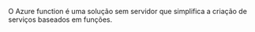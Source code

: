 O Azure function é uma solução sem servidor que simplifica a criação de serviços baseados em funções.
